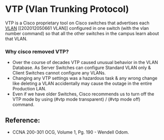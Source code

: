 # VTP \(Vlan Trunking Protocol\)

VTP is a Cisco proprietary tool on Cisco switches that advertises each [VLAN](https://app.gitbook.com/@mudassirs46/s/network-fundamentals/~/drafts/-MRZ8l67L5MHnaQIEh9W/vlan) \[\[202012050661 VLAN\]\] configured in one switch \(with the vlan number command\) so that all the other switches in the campus learn about that VLAN. 

### Why cisco removed VTP?

* Over the course of decades VTP caused unusual behavior in the VLAN Database. As Server Switches can configure Standard VLAN only & Client Switches cannot configure any VLANs.
* Changing any VTP settings was a hazardous task & any wrong change like deleting a VLAN accidentally may cause the outage in the entire Production LAN.
* Even if we have older Switches, Cisco recommends us to turn off the VTP mode by using \(\#vtp mode transparent\) / \(\#vtp mode off\) command.

## Reference:

* CCNA 200-301 OCG, Volume 1, Pg. 190 - Wendell Odom. 

